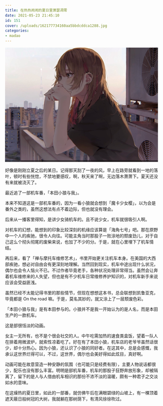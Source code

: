 ```yaml
---
title: 在热热闹闹的夏日里萧瑟凋零
date: 2021-05-23 21:45:10
id: 151
cover: /uploads/162177734160aa5bbdcddca1288.jpg
categories:
- madao
---
```


![illust はむねずこ@nezukonezu32](/uploads/162177734160aa5bbdcddca1288.jpg)

好像是刚刚立夏之后的某日。记得那天刮了一夜的风，早上在路旁就看到一地的落叶，顿时有些恍惚，不禁地要感叹，啊，秋天来了啊，无边落木萧萧下。夏天还没有来就被浇灭了。

最近追了一部机车番，「本田小狼与我」。

本来不知道这是一部机车番的，因为一看小狼就会想到「魔卡少女樱」，以为会是番外之类的，虽然这想法有点不着边际，但也就没有理会。

后来从一播客里得知，是讲少女骑机车的。且不说少女，机车就很吸引人啊。

对机车的幻想，能想到的印象比较深刻的机缘应该算是「海角七号」吧。那在原野中一个人的疾驰，很令人向往。可能主角当时那股子一败涂地的颓废劲儿，对于自己这么个彻头彻尾的废柴来说，也加了不少的分。于是，就在心里埋下了机车情结。

再后来，看了「禅与摩托车维修艺术」，书里开始更关注机车本身。在美国的大西部疾驰，想必对自由会有更深刻地理解。当然回到现实，机车中途出现什么状况，偶尔也会令人恼火不已。不过作者毕竟老手，各种状况处理非常得当。虽然会让奔着机车维修来的人失望，但也是有不少机车日常维修养护知识的，对机车新手来说应该会受益匪浅。

虽然已经不太能记得书里的那些情节，但现在想想这本书，总会联想到凯鲁亚克，毕竟都是 On the road 嘛。于是，莫名其妙的，就又涂上了一层颓废色彩。

「本田小狼与我」是有本田参与的。小狼并不是我一开始认为的是人名，而是本田生产的一款机车。

这是部很恬淡的动画。

女主一无所有，也不是个很会社交的人。中午吃需加热的速食类盒饭，望着一队人在排着用微波炉，就索性凉着吃了。好在有了本田小狼，机车店的老爷爷虽然话很少，却十分热心。因为小狼，还认识了小狼的同好者。在这其中，总是会感慨，我承认这世界烂得可以，不过，这世界，偶尔也会美好得如此炫目，真好啊。

动画可能在故意营造一种安静的氛围（也可能只是经费有限），主要人物说话都很少，配乐也没有那么丰富。明明是部机车番，机车的那股子狂野奔放形象，却被隔离了，留下的是人与人借由机车相识的那份不浓不淡的温暖，颇有一种君子之交淡如水的意味。

在这燥热的夏日里，如此的一部番，就仿佛午后在满眼碧绿的山坡上，有一棵顶着遮天蔽日般树冠的大树，我就躺在那树荫下，有清风徐徐吹过。
